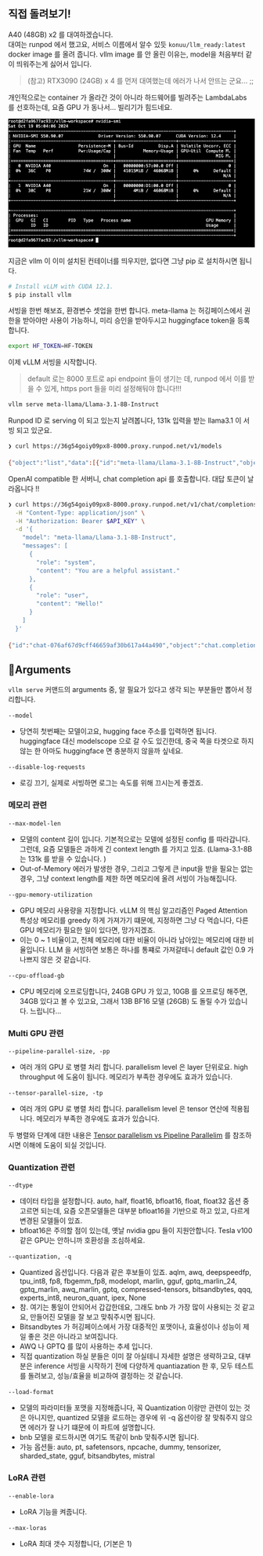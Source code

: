 

## 직접 돌려보기!

A40 (48GB) x2 를 대여하겠습니다.  
대여는 runpod 에서 했고요, 서비스 이름에서 알수 있듯  `konuu/llm_ready:latest` docker image 를 올려 줍니다.  vllm image 를 안 올린 이유는, model을 처음부터 같이 띄워주는게 싫어서 입니다.

> (참고) RTX3090 (24GB) x 4 를 먼저 대여했는데 에러가 나서 안뜨는 군요... ;;

 개인적으로는 container 가 올라간 것이 아니라 하드웨어를 빌려주는 LambdaLabs 를 선호하는데, 요즘 GPU 가 동나서... 빌리기가 힘드네요.
 
![](./rsc/402.png)

지금은 vllm 이 이미 설치된 컨테이너를 띄우지만, 없다면 그냥 pip 로 설치하시면 됩니다.
```bash
# Install vLLM with CUDA 12.1.
$ pip install vllm
```


서빙을 한번 해보죠, 환경변수 셋업을 한번 합니다.  meta-llama 는 허깅페이스에서 권한을 받아야만 사용이 가능하니, 미리 승인을 받아두시고 huggingface token을 등록합니다. 

``` bash
export HF_TOKEN=HF-TOKEN
```

이제 vLLM 서빙을 시작합니다. 

> default 로는 8000 포트로 api endpoint 들이 생기는 데, runpod 에서 이를 받을 수 있게, https port 들을 미리 설정해둬야 합니다!!!

```bash
vllm serve meta-llama/Llama-3.1-8B-Instruct
```



Runpod ID 로 serving 이 되고 있는지 날려봅니다, 131k 입력을 받는 llama3.1 이 서빙 되고 있군요. 

```bash
❯ curl https://36g54goiy09px8-8000.proxy.runpod.net/v1/models

{"object":"list","data":[{"id":"meta-llama/Llama-3.1-8B-Instruct","object":"model","created":1729342516,"owned_by":"vllm","root":"meta-llama/Llama-3.1-8B-Instruct","parent":null,"max_model_len":131072,"permission":[{"id":"modelperm-f4239c4af18545faabe2190499d6b567","object":"model_permission","created":1729342516,"allow_create_engine":false,"allow_sampling":true,"allow_logprobs":true,"allow_search_indices":false,"allow_view":true,"allow_fine_tuning":false,"organization":"*","group":null,"is_blocking":false}]}]}%   
```


OpenAI compatible 한 서버니, chat completion api 를 호출합니다. 대답 토큰이 날라옵니다 !!

```bash
❯ curl https://36g54goiy09px8-8000.proxy.runpod.net/v1/chat/completions \
  -H "Content-Type: application/json" \
  -H "Authorization: Bearer $API_KEY" \
  -d '{
    "model": "meta-llama/Llama-3.1-8B-Instruct",
    "messages": [
      {
        "role": "system",
        "content": "You are a helpful assistant."
      },
      {
        "role": "user",
        "content": "Hello!"
      }
    ]
  }'

{"id":"chat-076af67d9cff46659af30b617a44a490","object":"chat.completion","created":1729342638,"model":"meta-llama/Llama-3.1-8B-Instruct","choices":[{"index":0,"message":{"role":"assistant","content":"Hello! How can I assist you today?","tool_calls":[]},"logprobs":null,"finish_reason":"stop","stop_reason":null}],"usage":{"prompt_tokens":43,"total_tokens":53,"completion_tokens":10},"prompt_logprobs":null}% 
```


## Arguments

`vllm serve` 커맨드의 arguments 중, 알 필요가 있다고 생각 되는 부분들만 뽑아서 정리합니다.

`--model`
- 당연히 첫번째는 모델이고요, hugging face 주소를 입력하면 됩니다. huggingface 대신 modelscope 으로 갈 수도 있긴한데, 중국 쪽을 타겟으로 하지 않는 한 아마도 huggingface 면 충분하지 않을까 싶네요.

`--disable-log-requests`
- 로깅 끄기, 실제로 서빙하면 로그는 속도를 위해 끄시는게 좋겠죠.



### 메모리 관련


`--max-model-len`
- 모델의 content 길이 입니다. 기본적으로는 모델에 설정된 config 를 따라갑니다. 그런데, 요즘 모델들은 과하게 긴 context length 를 가지고 있죠. (Llama-3.1-8B 는 131k 를 받을 수 있습니다. )
- Out-of-Memory 에러가 발생한 경우, 그리고 그렇게 큰 input을 받을 필요는 없는 경우, 그냥 context length를 제한 하면 메모리에 올려 서빙이 가능해집니다.


`--gpu-memory-utilization`
- GPU 메모리 사용량을 지정합니다. vLLM 의 핵심 알고리즘인 Paged Attention 특성상 메모리를 greedy 하게 가져가기 떄문에, 지정하면 그냥 다 먹습니다, 다른 GPU 메모리가 필요한 일이 있다면, 망가지겠죠.
- 이는 0 ~ 1 비율이고, 전체 메모리에 대한 비율이 아니라 남아있는 메모리에 대한 비율입니다. LLM 을 서빙하면 보통은 하나를 통쨰로 가져갈테니 default 값인 0.9 가 나쁘지 않은 것 같습니다.

`--cpu-offload-gb`
- CPU 메모리에 오프로딩합니다, 24GB GPU 가 있고, 10GB 를 오프로딩 해주면, 34GB 있다고 볼 수 있고요, 그래서 13B BF16 모델 (26GB) 도 돌릴 수가 있습니다. 느립니다...

### Multi GPU 관련

`--pipeline-parallel-size, -pp`
- 여러 개의 GPU 로 병렬 처리 합니다. parallelism level 은 layer 단위로요. high throughput 에 도움이 됩니다. 메모리가 부족한 경우에도 효과가 있습니다.

`--tensor-parallel-size, -tp`
- 여러 개의 GPU 로 병렬 처리 합니다. parallelism level 은 tensor 연산에 적용됩니다. 메모리가 부족한 경우에도 효과가 있습니다.

두 병렬와 단계에 대한 내용은 [Tensor parallelism vs Pipeline Parallelim](https://colossalai.org/docs/concepts/paradigms_of_parallelism/)  를 참조하시면 이해에 도움이 되실 것입니다.



### Quantization 관련


`--dtype`

- 데이터 타입을 설정합니다. auto, half, float16, bfloat16, float, float32 옵션 중 고르면 되는데, 요즘 오픈모델들은 대부분 bfloat16을 기반으로 하고 있고, 다르게 변경된 모델들이 있죠. 
- bfloat16은 주의할 점이 있는데, 옛날 nvidia gpu 들이 지원안합니다. Tesla v100 같은 GPU는 안하니까 호환성을 조심하세요.  

`--quantization, -q`
- Quantized 옵션입니다. 다음과 같은 후보들이 있죠. aqlm, awq, deepspeedfp, tpu_int8, fp8, fbgemm_fp8, modelopt, marlin, gguf, gptq_marlin_24, gptq_marlin, awq_marlin, gptq, compressed-tensors, bitsandbytes, qqq, experts_int8, neuron_quant, ipex, None
- 참. 여기는 통일이 안되어서 갑갑한데요, 그래도 bnb 가 가장 많이 사용되는 것 같고요, 만들어진 모델을 잘 보고 맞춰주시면 됩니다. 
- Bitsandbytes 가 허깅페이스에서 가장 대중적인 포맷이나, 효율성이나 성능이 제일 좋은 것은 아니라고 보여집니다.
- AWQ 나 GPTQ 를 많이 사용하는 추세 입니다.
- 직접 quantization 하실 분들은 이미 잘 아실테니 자세한 설명은 생략하고요, 대부분은 inference 서빙을 시작하기 전에 다양하게 quantiazation 한 후, 모두 테스트를 돌려보고, 성능/효율을 비교하여 결정하는 것 같습니다.


`--load-format`
- 모델의 파라미터들 포맷을 지정해줍니다, 꼭 Quantization 이랑만 관련이 있는 것은 아니지만, quantized 모델을 로드하는 경우에 위 -q 옵션이랑 잘 맞춰주지 않으면 에러가 잘 나기 떄문에 이 파트에 설명합니다.
- bnb 모델을 로드하시면 여기도 똑같이 bnb 맞춰주시면 됩니다.
- 가능 옵션들:  auto, pt, safetensors, npcache, dummy, tensorizer, sharded_state, gguf, bitsandbytes, mistral


### LoRA 관련

`--enable-lora`
- LoRA 기능을 켜줍니다.

`--max-loras`
- LoRA 최대 갯수 지정합니다, (기본은 1)

```
  


